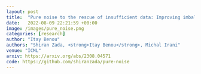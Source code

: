 ```yaml
---
layout: post
title:  "Pure noise to the rescue of insufficient data: Improving imbalanced classification by training on random noise images‏"
date:   2022-08-09 22:21:59 +00:00
image: /images/pure_noise.png
categories: [research]
author: "Itay Benou"
authors: "Shiran Zada, <strong>Itay Benou</strong>, Michal Irani"
venue: "ICML"
arxiv: https://arxiv.org/abs/2308.04571
code: https://github.com/shiranzada/pure-noise
---
```

